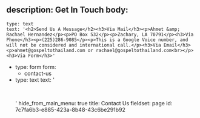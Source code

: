 description: Get In Touch
body:
  - 
    type: text
    text: '<h2>Send Us A Message</h2><h3>Via Mail</h3><p>Ahmet &amp; Rachael Hernandez</p><p>PO Box 532</p><p>Zachary, LA 70791</p><h3>Via Phone</h3><p>(225)286-9085</p><p>This is a Google Voice number, and will not be considered and international call.</p><h3>Via Email</h3><p>ahmet@gospeltothailand.com or rachael@gospeltothailand.com<br></p><h3>Via Form</h3>'
  - 
    type: form
    form:
      - contact-us
  - 
    type: text
    text: '<p><br></p>'
hide_from_main_menu: true
title: Contact Us
fieldset: page
id: 7c7fa6b3-e885-423a-8b48-43c6be291b92

